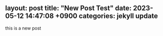 layout: post
title:  "New Post Test"
date:   2023-05-12 14:47:08 +0900
categories: jekyll update
---
this is a new post 
